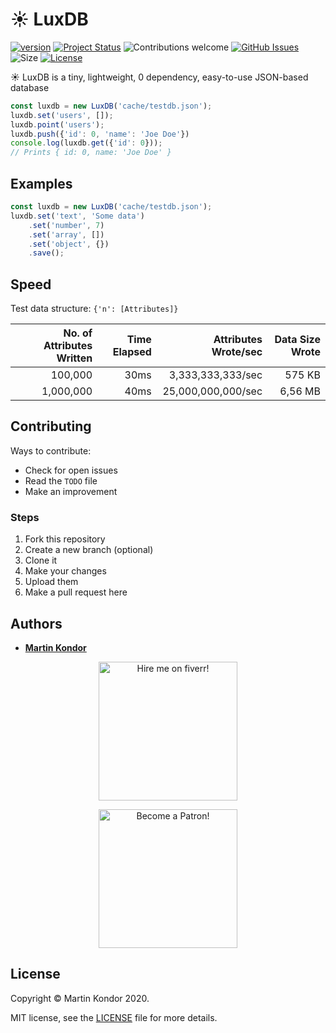 # ☀ LuxDB

[![version](https://img.shields.io/badge/version-v0.1.0-red.svg)](https://github.com/MartinKondor/LuxDB) [![Project Status](https://img.shields.io/badge/status-active-brightgreen.svg)](https://github.com/MartinKondor/SimpleComposer) ![Contributions welcome](https://img.shields.io/badge/contributions-welcome-brightgreen.svg) [![GitHub Issues](https://img.shields.io/github/issues/MartinKondor/LuxDB.svg)](https://github.com/MartinKondor/LuxDB/issues) ![Size](https://img.shields.io/bundlephobia/minzip/stormdb?color=brightgreen) [![License](https://img.shields.io/badge/license-MIT-blue)](./LICENSE)

☀ LuxDB is a tiny, lightweight, 0 dependency, easy-to-use JSON-based database

```js
const luxdb = new LuxDB('cache/testdb.json');
luxdb.set('users', []);
luxdb.point('users');
luxdb.push({'id': 0, 'name': 'Joe Doe'})
console.log(luxdb.get({'id': 0}));
// Prints { id: 0, name: 'Joe Doe' }
```

## Examples

```js
const luxdb = new LuxDB('cache/testdb.json');
luxdb.set('text', 'Some data')
    .set('number', 7)
    .set('array', [])
    .set('object', {})
    .save();
```

## Speed

Test data structure: `{'n': [Attributes]}`

| No. of Attributes Written | Time Elapsed | Attributes Wrote/sec | Data Size Wrote |
| ------------------------: | -----------: | -------------------: | --------------: |
|                   100,000 |         30ms |      3,333,333,333/sec |         575 KB |
|                 1,000,000 |         40ms |     25,000,000,000/sec |         6,56 MB |

## Contributing

Ways to contribute:

* Check for open issues
* Read the ```TODO``` file
* Make an improvement

### Steps

1. Fork this repository
2. Create a new branch (optional)
3. Clone it
4. Make your changes
5. Upload them
6. Make a pull request here

## Authors

* **[Martin Kondor](https://github.com/MartinKondor)**

<p align="center">
<a title="Fiverr" href="https://www.fiverr.com/martinkondor">
<img id="fiverr-img" class="img-responsive" alt="Hire me on fiverr!" title="Hire me on fiverr!" src="https://martinkondor.github.io/img/hire_me_on_fiverr_button.png" width="222">
</a>
</p>

<p align="center"><a href="https://www.patreon.com/bePatron?u=17006186" data-patreon-widget-type="become-patron-button"><img width="222" class="img-responsive" alt="Become a Patron!" title="Become a Patron!" src="https://martinkondor.github.io/img/become_a_patron_button.png"></a></p>

## License

Copyright &copy; Martin Kondor 2020.

MIT license, see the [LICENSE](./LICENSE) file for more details.

